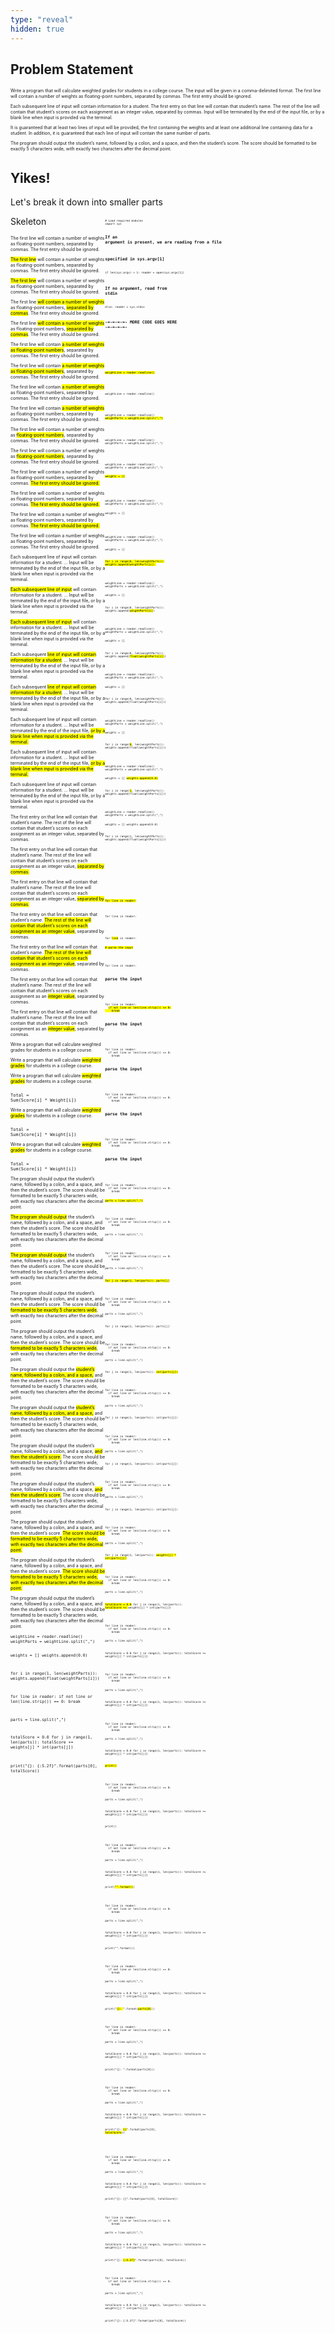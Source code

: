 ```yaml
---
type: "reveal"
hidden: true
---
```


<section>
	<h2>Problem Statement</h2>
</section>
<section>
	<p style="font-size: 0.5em">Write a program that will calculate weighted grades for students in a college course. The input will be given in a comma-delimited format. The first line will contain a number of weights as floating-point numbers, separated by commas. The first entry should be ignored.</p>
	<p style="font-size: 0.5em">Each subsequent line of input will contain information for a student. The first entry on that line will contain that student’s name. The rest of the line will contain that student’s scores on each assignment as an integer value, separated by commas. Input will be terminated by the end of the input file, or by a blank line when input is provided via the terminal.</p>
	<p style="font-size: 0.5em">It is guaranteed that at least two lines of input will be provided, the first containing the weights and at least one additional line containing data for a student. In addition, it is guaranteed that each line of input will contain the same number of parts.</p>
	<p style="font-size: 0.5em">The program should output the student’s name, followed by a colon, and a space, and then the student’s score. The score should be formatted to be exactly 5 characters wide, with exactly two characters after the decimal point.</p>
</section>
<section>
	<h2>Yikes!</h2>
	<p>Let's break it down into smaller parts</p>
</section>
<section>
  <div style="float: right; width: 70%">
    <pre class="stretch" style="font-size: .37em"><code class="python"># Load required modules
import sys

# If an argument is present, we are reading from a file
# specified in sys.argv[1]
if len(sys.argv) > 1:
  reader = open(sys.argv[1])

# If no argument, read from stdin
else:
  reader = sys.stdin

# -=-=-=-=- MORE CODE GOES HERE -=-=-=-=-
</code></pre>
  </div>
  <div style="width: 30%">
    <p>Skeleton</p>
  </div>
</section>

<section>
  <div style="float: right; width: 70%">
    <pre class="stretch" style="font-size: .37em"><code class="python">
</code></pre>
  </div>
  <div style="width: 30%">
    <p style="font-size: .5em">The first line will contain a number of weights as floating-point numbers, separated by commas. The first entry should be ignored.</p>
  </div>
</section>

<section>
  <div style="float: right; width: 70%">
    <pre class="stretch" style="font-size: .37em"><code class="python">
</code></pre>
  </div>
  <div style="width: 30%">
    <p style="font-size: .5em"><mark>The first line</mark> will contain a number of weights as floating-point numbers, separated by commas. The first entry should be ignored.</p>
  </div>
</section>

<section>
  <div style="float: right; width: 70%">
    <pre class="stretch" style="font-size: .37em"><code class="python"><mark>weightLine = reader.readline()</mark>

</code></pre>
  </div>
  <div style="width: 30%">
    <p style="font-size: .5em"><mark>The first line</mark> will contain a number of weights as floating-point numbers, separated by commas. The first entry should be ignored.</p>
  </div>
</section>

<section>
  <div style="float: right; width: 70%">
    <pre class="stretch" style="font-size: .37em"><code class="python">weightLine = reader.readline()

</code></pre>
  </div>
  <div style="width: 30%">
    <p style="font-size: .5em">The first line <mark>will contain a number of weights</mark> as floating-point numbers, <mark>separated by commas</mark>. The first entry should be ignored.</p>
  </div>
</section>

<section>
  <div style="float: right; width: 70%">
    <pre class="stretch" style="font-size: .37em"><code class="python">weightLine = reader.readline()
<mark>weightParts = weightLine.split(",")</mark>

</code></pre>
  </div>
  <div style="width: 30%">
    <p style="font-size: .5em">The first line <mark>will contain a number of weights</mark> as floating-point numbers, <mark>separated by commas</mark>. The first entry should be ignored.</p>
  </div>
</section>


<section>
  <div style="float: right; width: 70%">
    <pre class="stretch" style="font-size: .37em"><code class="python">weightLine = reader.readline()
weightParts = weightLine.split(",")

</code></pre>
  </div>
  <div style="width: 30%">
    <p style="font-size: .5em">The first line will contain <mark>a number of weights as floating-point numbers</mark>, separated by commas. The first entry should be ignored.</p>
  </div>
</section>

<section>
  <div style="float: right; width: 70%">
    <pre class="stretch" style="font-size: .37em"><code class="python">weightLine = reader.readline()
weightParts = weightLine.split(",")

<mark>weights = []</mark>

</code></pre>
  </div>
  <div style="width: 30%">
    <p style="font-size: .5em">The first line will contain <mark>a number of weights as floating-point numbers</mark>, separated by commas. The first entry should be ignored.</p>
  </div>
</section>

<section>
  <div style="float: right; width: 70%">
    <pre class="stretch" style="font-size: .37em"><code class="python">weightLine = reader.readline()
weightParts = weightLine.split(",")

weights = []

</code></pre>
  </div>
  <div style="width: 30%">
    <p style="font-size: .5em">The first line will contain <mark>a number of weights</mark> as floating-point numbers, separated by commas. The first entry should be ignored.</p>
  </div>
</section>

<section>
  <div style="float: right; width: 70%">
    <pre class="stretch" style="font-size: .37em"><code class="python">weightLine = reader.readline()
weightParts = weightLine.split(",")

weights = []

<mark>for i in range(0, len(weightParts)):
  weights.append(weightParts[i])
</mark>
</code></pre>
  </div>
  <div style="width: 30%">
    <p style="font-size: .5em">The first line will contain <mark>a number of weights</mark> as floating-point numbers, separated by commas. The first entry should be ignored.</p>
  </div>
</section>

<section>
  <div style="float: right; width: 70%">
    <pre class="stretch" style="font-size: .37em"><code class="python">weightLine = reader.readline()
weightParts = weightLine.split(",")

weights = []

for i in range(0, len(weightParts)):
  weights.append(<mark>weightParts[i]</mark>)
</code></pre>
  </div>
  <div style="width: 30%">
    <p style="font-size: .5em">The first line will contain a number of weights as <mark>floating-point numbers</mark>, separated by commas. The first entry should be ignored.</p>
  </div>
</section>

<section>
  <div style="float: right; width: 70%">
    <pre class="stretch" style="font-size: .37em"><code class="python">weightLine = reader.readline()
weightParts = weightLine.split(",")

weights = []

for i in range(0, len(weightParts)):
  weights.append(<mark>float(weightParts[i])</mark>)
</code></pre>
  </div>
  <div style="width: 30%">
    <p style="font-size: .5em">The first line will contain a number of weights as <mark>floating-point numbers</mark>, separated by commas. The first entry should be ignored.</p>
  </div>
</section>

<section>
  <div style="float: right; width: 70%">
    <pre class="stretch" style="font-size: .37em"><code class="python">weightLine = reader.readline()
weightParts = weightLine.split(",")

weights = []

for i in range(0, len(weightParts)):
  weights.append(float(weightParts[i]))
</code></pre>
  </div>
  <div style="width: 30%">
    <p style="font-size: .5em">The first line will contain a number of weights as floating-point numbers, separated by commas. <mark>The first entry should be ignored.</mark></p>
  </div>
</section>

<section>
  <div style="float: right; width: 70%">
    <pre class="stretch" style="font-size: .37em"><code class="python">weightLine = reader.readline()
weightParts = weightLine.split(",")

weights = []

for i in range(<mark>0</mark>, len(weightParts)):
  weights.append(float(weightParts[i]))
</code></pre>
  </div>
  <div style="width: 30%">
    <p style="font-size: .5em">The first line will contain a number of weights as floating-point numbers, separated by commas. <mark>The first entry should be ignored.</mark></p>
  </div>
</section>


<section>
  <div style="float: right; width: 70%">
    <pre class="stretch" style="font-size: .37em"><code class="python">weightLine = reader.readline()
weightParts = weightLine.split(",")

weights = []
<mark>weights.append(0.0)</mark>

for i in range(<mark>1</mark>, len(weightParts)):
  weights.append(float(weightParts[i]))
</code></pre>
  </div>
  <div style="width: 30%">
    <p style="font-size: .5em">The first line will contain a number of weights as floating-point numbers, separated by commas. <mark>The first entry should be ignored.</mark></p>
  </div>
</section>

<section>
  <div style="float: right; width: 70%">
    <pre class="stretch" style="font-size: .37em"><code class="python">weightLine = reader.readline()
weightParts = weightLine.split(",")

weights = []
weights.append(0.0)

for i in range(1, len(weightParts)):
  weights.append(float(weightParts[i]))
</code></pre>
  </div>
  <div style="width: 30%">
    <p style="font-size: .5em">The first line will contain a number of weights as floating-point numbers, separated by commas. The first entry should be ignored.</p>
  </div>
</section>

<section>
  <div style="float: right; width: 70%">
    <pre class="stretch" style="font-size: .37em"><code class="python">

</code></pre>
  </div>
  <div style="width: 30%">
    <p style="font-size: .5em">Each subsequent line of input will contain information for a student. ... Input will be terminated by the end of the input file, or by a blank line when input is provided via the terminal.</p>
  </div>
</section>

<section>
  <div style="float: right; width: 70%">
    <pre class="stretch" style="font-size: .37em"><code class="python">

</code></pre>
  </div>
  <div style="width: 30%">
    <p style="font-size: .5em"><mark>Each subsequent line of input</mark> will contain information for a student. ... Input will be terminated by the end of the input file, or by a blank line when input is provided via the terminal.</p>
  </div>
</section>


<section>
  <div style="float: right; width: 70%">
    <pre class="stretch" style="font-size: .37em"><code class="python"><mark>for line in reader:

</mark>
</code></pre>
  </div>
  <div style="width: 30%">
    <p style="font-size: .5em"><mark>Each subsequent line of input</mark> will contain information for a student. ... Input will be terminated by the end of the input file, or by a blank line when input is provided via the terminal.</p>
  </div>
</section>

<section>
  <div style="float: right; width: 70%">
    <pre class="stretch" style="font-size: .37em"><code class="python">for line in reader:


</code></pre>
  </div>
  <div style="width: 30%">
    <p style="font-size: .5em">Each subsequent <mark>line of input will contain information for a student</mark>. ... Input will be terminated by the end of the input file, or by a blank line when input is provided via the terminal.</p>
  </div>
</section>

<section>
  <div style="float: right; width: 70%">
    <pre class="stretch" style="font-size: .37em"><code class="python">for <mark>line</mark> in reader:

  <mark># parse the input</mark>
</code></pre>
  </div>
  <div style="width: 30%">
    <p style="font-size: .5em">Each subsequent <mark>line of input will contain information for a student</mark>. ... Input will be terminated by the end of the input file, or by a blank line when input is provided via the terminal.</p>
  </div>
</section>

<section>
  <div style="float: right; width: 70%">
    <pre class="stretch" style="font-size: .37em"><code class="python">for line in reader:

  # parse the input
</code></pre>
  </div>
  <div style="width: 30%">
    <p style="font-size: .5em">Each subsequent line of input will contain information for a student. ... Input will be terminated by the end of the input file, <mark>or by a blank line when input is provided via the terminal.</mark></p>
  </div>
</section>


<section>
  <div style="float: right; width: 70%">
    <pre class="stretch" style="font-size: .37em"><code class="python">for line in reader:
  <mark>if not line or len(line.strip()) == 0:
    break</mark>

  # parse the input
</code></pre>
  </div>
  <div style="width: 30%">
    <p style="font-size: .5em">Each subsequent line of input will contain information for a student. ... Input will be terminated by the end of the input file, <mark>or by a blank line when input is provided via the terminal.</mark></p>
  </div>
</section>

<section>
  <div style="float: right; width: 70%">
    <pre class="stretch" style="font-size: .37em"><code class="python">for line in reader:
  if not line or len(line.strip()) == 0:
    break

  # parse the input
</code></pre>
  </div>
  <div style="width: 30%">
    <p style="font-size: .5em">Each subsequent line of input will contain information for a student. ... Input will be terminated by the end of the input file, or by a blank line when input is provided via the terminal.</p>
  </div>
</section>

<section>
  <div style="float: right; width: 70%">
    <pre class="stretch" style="font-size: .37em"><code class="python">for line in reader:
  if not line or len(line.strip()) == 0:
    break

  # parse the input
</code></pre>
  </div>
  <div style="width: 30%">
    <p style="font-size: .5em">The first entry on that line will contain that student’s name. The rest of the line will contain that student’s scores on each assignment as an integer value, separated by commas.</p>
  </div>
</section>

<section>
  <div style="float: right; width: 70%">
    <pre class="stretch" style="font-size: .37em"><code class="python">for line in reader:
  if not line or len(line.strip()) == 0:
    break

  # parse the input
</code></pre>
  </div>
  <div style="width: 30%">
    <p style="font-size: .5em">The first entry on that line will contain that student’s name. The rest of the line will contain that student’s scores on each assignment as an integer value, <mark>separated by commas.</mark></p>
  </div>
</section>

<section>
  <div style="float: right; width: 70%">
    <pre class="stretch" style="font-size: .37em"><code class="python">for line in reader:
  if not line or len(line.strip()) == 0:
    break

  <mark>parts = line.split(",")</mark>
</code></pre>
  </div>
  <div style="width: 30%">
    <p style="font-size: .5em">The first entry on that line will contain that student’s name. The rest of the line will contain that student’s scores on each assignment as an integer value, <mark>separated by commas.</mark></p>
  </div>
</section>

<section>
  <div style="float: right; width: 70%">
    <pre class="stretch" style="font-size: .37em"><code class="python">for line in reader:
  if not line or len(line.strip()) == 0:
    break

  parts = line.split(",")
</code></pre>
  </div>
  <div style="width: 30%">
    <p style="font-size: .5em">The first entry on that line will contain that student’s name. <mark>The rest of the line will contain that student’s scores on each assignment as an integer value</mark>, separated by commas.</p>
  </div>
</section>

<section>
  <div style="float: right; width: 70%">
    <pre class="stretch" style="font-size: .37em"><code class="python">for line in reader:
  if not line or len(line.strip()) == 0:
    break

  parts = line.split(",")

  <mark>for j in range(1, len(parts)):
    parts[j]</mark>
</code></pre>
  </div>
  <div style="width: 30%">
    <p style="font-size: .5em">The first entry on that line will contain that student’s name. <mark>The rest of the line will contain that student’s scores on each assignment as an integer value</mark>, separated by commas.</p>
  </div>
</section>


<section>
  <div style="float: right; width: 70%">
    <pre class="stretch" style="font-size: .37em"><code class="python">for line in reader:
  if not line or len(line.strip()) == 0:
    break

  parts = line.split(",")

  for j in range(1, len(parts)):
    parts[j]
</code></pre>
  </div>
  <div style="width: 30%">
    <p style="font-size: .5em">The first entry on that line will contain that student’s name. The rest of the line will contain that student’s scores on each assignment as an <mark>integer value</mark>, separated by commas.</p>
  </div>
</section>

<section>
  <div style="float: right; width: 70%">
    <pre class="stretch" style="font-size: .37em"><code class="python">for line in reader:
  if not line or len(line.strip()) == 0:
    break

  parts = line.split(",")

  for j in range(1, len(parts)):
    <mark>int(parts[j])</mark>
</code></pre>
  </div>
  <div style="width: 30%">
    <p style="font-size: .5em">The first entry on that line will contain that student’s name. The rest of the line will contain that student’s scores on each assignment as an <mark>integer value</mark>, separated by commas.</p>
  </div>
</section>







<section>
  <div style="float: right; width: 70%">
    <pre class="stretch" style="font-size: .37em"><code class="python">for line in reader:
  if not line or len(line.strip()) == 0:
    break

  parts = line.split(",")

  for j in range(1, len(parts)):
    int(parts[j])
</code></pre>
  </div>
  <div style="width: 30%">
    <p style="font-size: .5em">Write a program that will calculate weighted grades for students in a college course.</p>
  </div>
</section>

<section>
  <div style="float: right; width: 70%">
    <pre class="stretch" style="font-size: .37em"><code class="python">for line in reader:
  if not line or len(line.strip()) == 0:
    break

  parts = line.split(",")

  for j in range(1, len(parts)):
    int(parts[j])
</code></pre>
  </div>
  <div style="width: 30%">
    <p style="font-size: .5em">Write a program that will calculate <mark>weighted grades</mark> for students in a college course.</p>
  </div>
</section>

<section>
  <div style="float: right; width: 70%">
    <pre class="stretch" style="font-size: .37em"><code class="python">for line in reader:
  if not line or len(line.strip()) == 0:
    break

  parts = line.split(",")

  for j in range(1, len(parts)):
    int(parts[j])
</code></pre>
  </div>
	<div style="width: 30%">
    <p style="font-size: .5em">Write a program that will calculate <mark>weighted grades</mark> for students in a college course.<p>
		<p style="font-size: .5em; font-family: monospace">Total =<br>Sum(Score[i] * Weight[i])</p>
  </div>
</section>

<section>
  <div style="float: right; width: 70%">
    <pre class="stretch" style="font-size: .37em"><code class="python">for line in reader:
  if not line or len(line.strip()) == 0:
    break

  parts = line.split(",")

  for j in range(1, len(parts)):
    <mark>weights[j] * int(parts[j])</mark>
</code></pre>
  </div>
	<div style="width: 30%">
    <p style="font-size: .5em">Write a program that will calculate <mark>weighted grades</mark> for students in a college course.<p>
		<p style="font-size: .5em; font-family: monospace">Total =<br>Sum(Score[i] * Weight[i])</p>
  </div>
</section>

<section>
  <div style="float: right; width: 70%">
    <pre class="stretch" style="font-size: .37em"><code class="python">for line in reader:
  if not line or len(line.strip()) == 0:
    break

  parts = line.split(",")

  <mark>totalScore = 0.0</mark>
  for j in range(1, len(parts)):
    <mark>totalScore += </mark>weights[j] * int(parts[j])
</code></pre>
  </div>
  <div style="width: 30%">
    <p style="font-size: .5em">Write a program that will calculate <mark>weighted grades</mark> for students in a college course.<p>
		<p style="font-size: .5em; font-family: monospace">Total =<br>Sum(Score[i] * Weight[i])</p>
  </div>
</section>

<section>
  <div style="float: right; width: 70%">
    <pre class="stretch" style="font-size: .37em"><code class="python">for line in reader:
  if not line or len(line.strip()) == 0:
    break

  parts = line.split(",")

  totalScore = 0.0
  for j in range(1, len(parts)):
    totalScore += weights[j] * int(parts[j])
</code></pre>
  </div>
  <div style="width: 30%">
    <p style="font-size: .5em">The program should output the student’s name, followed by a colon, and a space, and then the student’s score. The score should be formatted to be exactly 5 characters wide, with exactly two characters after the decimal point.</p>
  </div>
</section>

<section>
  <div style="float: right; width: 70%">
    <pre class="stretch" style="font-size: .37em"><code class="python">for line in reader:
  if not line or len(line.strip()) == 0:
    break

  parts = line.split(",")

  totalScore = 0.0
  for j in range(1, len(parts)):
    totalScore += weights[j] * int(parts[j])
</code></pre>
  </div>
  <div style="width: 30%">
    <p style="font-size: .5em"><mark>The program should output</mark> the student’s name, followed by a colon, and a space, and then the student’s score. The score should be formatted to be exactly 5 characters wide, with exactly two characters after the decimal point.</p>
  </div>
</section>

<section>
  <div style="float: right; width: 70%">
    <pre class="stretch" style="font-size: .37em"><code class="python">for line in reader:
  if not line or len(line.strip()) == 0:
    break

  parts = line.split(",")

  totalScore = 0.0
  for j in range(1, len(parts)):
    totalScore += weights[j] * int(parts[j])

  <mark>print()</mark>
</code></pre>
  </div>
  <div style="width: 30%">
    <p style="font-size: .5em"><mark>The program should output</mark> the student’s name, followed by a colon, and a space, and then the student’s score. The score should be formatted to be exactly 5 characters wide, with exactly two characters after the decimal point.</p>
  </div>
</section>




<section>
  <div style="float: right; width: 70%">
    <pre class="stretch" style="font-size: .37em"><code class="python">for line in reader:
  if not line or len(line.strip()) == 0:
    break

  parts = line.split(",")

  totalScore = 0.0
  for j in range(1, len(parts)):
    totalScore += weights[j] * int(parts[j])

  print()
</code></pre>
  </div>
  <div style="width: 30%">
    <p style="font-size: .5em">The program should output the student’s name, followed by a colon, and a space, and then the student’s score. The score should be <mark>formatted to be exactly 5 characters wide</mark>, with exactly two characters after the decimal point.</p>
  </div>
</section>

<section>
  <div style="float: right; width: 70%">
    <pre class="stretch" style="font-size: .37em"><code class="python">for line in reader:
  if not line or len(line.strip()) == 0:
    break

  parts = line.split(",")

  totalScore = 0.0
  for j in range(1, len(parts)):
    totalScore += weights[j] * int(parts[j])

  print(<mark>"".format()</mark>)
</code></pre>
  </div>
  <div style="width: 30%">
    <p style="font-size: .5em">The program should output the student’s name, followed by a colon, and a space, and then the student’s score. The score should be <mark>formatted to be exactly 5 characters wide</mark>, with exactly two characters after the decimal point.</p>
  </div>
</section>

<section>
  <div style="float: right; width: 70%">
    <pre class="stretch" style="font-size: .37em"><code class="python">for line in reader:
  if not line or len(line.strip()) == 0:
    break

  parts = line.split(",")

  totalScore = 0.0
  for j in range(1, len(parts)):
    totalScore += weights[j] * int(parts[j])

  print("".format())
</code></pre>
  </div>
  <div style="width: 30%">
    <p style="font-size: .5em">The program should output the <mark>student’s name, followed by a colon, and a space,</mark> and then the student’s score. The score should be formatted to be exactly 5 characters wide, with exactly two characters after the decimal point.</p>
  </div>
</section>

<section>
  <div style="float: right; width: 70%">
    <pre class="stretch" style="font-size: .37em"><code class="python">for line in reader:
  if not line or len(line.strip()) == 0:
    break

  parts = line.split(",")

  totalScore = 0.0
  for j in range(1, len(parts)):
    totalScore += weights[j] * int(parts[j])

  print("<mark>{}: </mark>".format(<mark>parts[0]</mark>))
</code></pre>
  </div>
  <div style="width: 30%">
    <p style="font-size: .5em">The program should output the <mark>student’s name, followed by a colon, and a space,</mark> and then the student’s score. The score should be formatted to be exactly 5 characters wide, with exactly two characters after the decimal point.</p>
  </div>
</section>

<section>
  <div style="float: right; width: 70%">
    <pre class="stretch" style="font-size: .37em"><code class="python">for line in reader:
  if not line or len(line.strip()) == 0:
    break

  parts = line.split(",")

  totalScore = 0.0
  for j in range(1, len(parts)):
    totalScore += weights[j] * int(parts[j])

  print("{}: ".format(parts[0]))
</code></pre>
  </div>
  <div style="width: 30%">
    <p style="font-size: .5em">The program should output the student’s name, followed by a colon, and a space, <mark>and then the student’s score.</mark> The score should be formatted to be exactly 5 characters wide, with exactly two characters after the decimal point.</p>
  </div>
</section>

<section>
  <div style="float: right; width: 70%">
    <pre class="stretch" style="font-size: .37em"><code class="python">for line in reader:
  if not line or len(line.strip()) == 0:
    break

  parts = line.split(",")

  totalScore = 0.0
  for j in range(1, len(parts)):
    totalScore += weights[j] * int(parts[j])

  print("{}: <mark>{}</mark>".format(parts[0], <mark>totalScore</mark>))

</code></pre>
  </div>
  <div style="width: 30%">
    <p style="font-size: .5em">The program should output the student’s name, followed by a colon, and a space, <mark>and then the student’s score.</mark> The score should be formatted to be exactly 5 characters wide, with exactly two characters after the decimal point.</p>
  </div>
</section>

<section>
  <div style="float: right; width: 70%">
    <pre class="stretch" style="font-size: .37em"><code class="python">for line in reader:
  if not line or len(line.strip()) == 0:
    break

  parts = line.split(",")

  totalScore = 0.0
  for j in range(1, len(parts)):
    totalScore += weights[j] * int(parts[j])

  print("{}: {}".format(parts[0], totalScore))
</code></pre>
  </div>
  <div style="width: 30%">
    <p style="font-size: .5em">The program should output the student’s name, followed by a colon, and a space, and then the student’s score. <mark>The score should be formatted to be exactly 5 characters wide, with exactly two characters after the decimal point.</mark></p>
  </div>
</section>

<section>
  <div style="float: right; width: 70%">
    <pre class="stretch" style="font-size: .37em"><code class="python">for line in reader:
  if not line or len(line.strip()) == 0:
    break

  parts = line.split(",")

  totalScore = 0.0
  for j in range(1, len(parts)):
    totalScore += weights[j] * int(parts[j])

  print("{}: <mark>{:5.2f}</mark>".format(parts[0], totalScore))
</code></pre>
  </div>
  <div style="width: 30%">
    <p style="font-size: .5em">The program should output the student’s name, followed by a colon, and a space, and then the student’s score. <mark>The score should be formatted to be exactly 5 characters wide, with exactly two characters after the decimal point.</mark></p>
  </div>
</section>

<section>
  <div style="float: right; width: 70%">
    <pre class="stretch" style="font-size: .37em"><code class="python">for line in reader:
  if not line or len(line.strip()) == 0:
    break

  parts = line.split(",")

  totalScore = 0.0
  for j in range(1, len(parts)):
    totalScore += weights[j] * int(parts[j])

  print("{}: {:5.2f}".format(parts[0], totalScore))
</code></pre>
  </div>
  <div style="width: 30%">
    <p style="font-size: .5em">The program should output the student’s name, followed by a colon, and a space, and then the student’s score. The score should be formatted to be exactly 5 characters wide, with exactly two characters after the decimal point.</p>
  </div>
</section>

<section>
    <pre class="stretch" style="font-size: .54em"><code class="python">weightLine = reader.readline()
weightParts = weightLine.split(",")

weights = []
weights.append(0.0)

for i in range(1, len(weightParts)):
  weights.append(float(weightParts[i]))

for line in reader:
  if not line or len(line.strip()) == 0:
    break

  parts = line.split(",")

  totalScore = 0.0
  for j in range(1, len(parts)):
    totalScore += weights[j] * int(parts[j])

  print("{}: {:5.2f}".format(parts[0], totalScore))
</code></pre>
</section>
